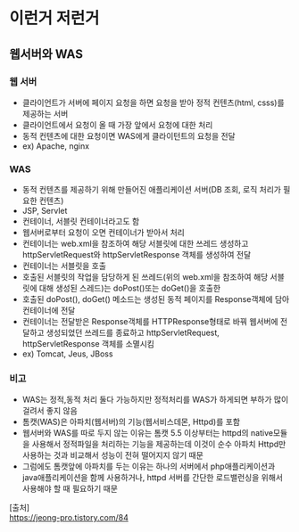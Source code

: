 # 이런거 저런거

## 웹서버와 WAS
### 웹 서버
- 클라이언트가 서버에 페이지 요청을 하면 요청을 받아 정적 컨텐츠(html, csss)를 제공하는 서버
- 클라이언트에서 요청이 올 때 가장 앞에서 요청에 대한 처리
- 동적 컨텐츠에 대한 요청이면 WAS에게 클라이턴트의 요청을 전달
- ex) Apache, nginx

### WAS
- 동적 컨텐츠를 제공하기 위해 만들어진 애플리케이션 서버(DB 조회, 로직 처리가 필요한 컨텐츠)
- JSP, Servlet
- 컨테이너, 서블릿 컨테이너라고도 함
- 웹서버로부터 요청이 오면 컨테이너가 받아서 처리
- 컨테이너는 web.xml을 참조하여 해당 서블릿에 대한 쓰레드 생성하고 httpServletRequest와 httpServletResponse 객체를 생성하여 전달
- 컨테이너는 서블릿을 호출
- 호출된 서블릿의 작업을 담당하게 된 쓰레드(위의 web.xml을 참조하여 해당 서블릿에 대해 생성된 스레드)는 doPost()또는 doGet()을 호출한
- 호출된 doPost(), doGet() 메소드는 생성된 동적 페이지를 Response객체에 담아 컨테이너에 전달
- 컨테이너는 전달받은 Response객체를 HTTPResponse형태로 바꿔 웹서버에 전달하고 생성되었던 쓰레드를 종료하고 httpServletRequest, httpServletResponse 객체를 소멸시킴
- ex) Tomcat, Jeus, JBoss

### 비고
- WAS는 정적,동적 처리 둘다 가능하지만 정적처리를 WAS가 하게되면 부하가 많이 걸려서 좋지 않음
- 톰캣(WAS)은 아파치(웹서버)의 기능(웹서비스데몬, Httpd)를 포함
- 웹서버와 WAS를 따로 두지 않는 이유는 톰캣 5.5 이상부터는 httpd의 native모듈을 사용해서 정적파일을 처리하는 기능을 제공하는데 이것이 순수 아파치 Httpd만 사용하는 것과 비교해서 성능이 전혀 떨어지지 않기 때문
- 그럼에도 톰캣앞에 아파치를 두는 이유는 하나의 서버에서 php애플리케이션과 java애플리케이션을 함께 사용하거나, httpd 서버를 간단한 로드밸런싱을 위해서 사용해야 할 때 필요하기 때문


[출처]  
https://jeong-pro.tistory.com/84  